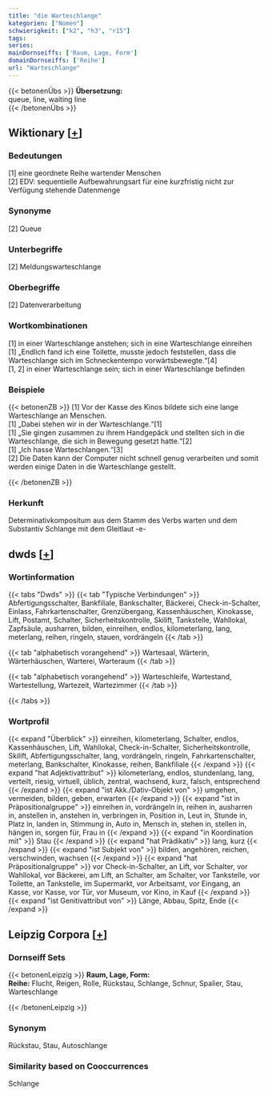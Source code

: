 ```yaml
---
title: "die Warteschlange"
kategorien: ["Nomen"]
schwierigkeit: ["k2", "h3", "r15"]
tags:
series:
mainDornseiffs: ['Raum, Lage, Form']
domainDornseiffs: ['Reihe']
url: "Warteschlange"
---
```


{{< betonenÜbs >}}
**Übersetzung:**  
queue, line, waiting line  
{{< /betonenÜbs >}}

## Wiktionary [[+](https://de.wiktionary.org/wiki/Warteschlange)]

### Bedeutungen
[1] eine geordnete Reihe wartender Menschen  
[2] EDV: sequentielle Aufbewahrungsart für eine kurzfristig nicht zur Verfügung stehende Datenmenge  

### Synonyme
[2] Queue  

### Unterbegriffe
[2] Meldungswarteschlange  

### Oberbegriffe
[2] Datenverarbeitung  

### Wortkombinationen
[1] in einer Warteschlange anstehen; sich in eine Warteschlange einreihen  
[1] „Endlich fand ich eine Toilette, musste jedoch feststellen, dass die Warteschlange sich im Schneckentempo vorwärtsbewegte.“[4]  
[1, 2] in einer Warteschlange sein; sich in einer Warteschlange befinden  

### Beispiele
{{< betonenZB >}}
[1] Vor der Kasse des Kinos bildete sich eine lange Warteschlange an Menschen.  
[1] „Dabei stehen wir in der Warteschlange.“[1]  
[1] „Sie gingen zusammen zu ihrem Handgepäck und stellten sich in die Warteschlange, die sich in Bewegung gesetzt hatte.“[2]  
[1] „Ich hasse Warteschlangen.“[3]  
[2] Die Daten kann der Computer nicht schnell genug verarbeiten und somit werden einige Daten in die Warteschlange gestellt.  

{{< /betonenZB >}}
### Herkunft
Determinativkompositum aus dem Stamm des Verbs warten und dem Substantiv Schlange mit dem Gleitlaut -e-  



## dwds [[+](https://www.dwds.de/wb/Warteschlange)]

### Wortinformation
{{< tabs "Dwds" >}}
{{< tab "Typische Verbindungen" >}}
Abfertigungsschalter, Bankfiliale, Bankschalter, Bäckerei, Check-in-Schalter, Einlass, Fahrkartenschalter, Grenzübergang, Kassenhäuschen, Kinokasse, Lift, Postamt, Schalter, Sicherheitskontrolle, Skilift, Tankstelle, Wahllokal, Zapfsäule, ausharren, bilden, einreihen, endlos, kilometerlang, lang, meterlang, reihen, ringeln, stauen, vordrängeln
{{< /tab >}}

{{< tab "alphabetisch vorangehend" >}}
Wartesaal, Wärterin, Wärterhäuschen, Warterei, Warteraum
{{< /tab >}}

{{< tab "alphabetisch vorangehend" >}}
Warteschleife, Wartestand, Wartestellung, Wartezeit, Wartezimmer
{{< /tab >}}

{{< /tabs >}}

### Wortprofil
{{< expand "Überblick" >}} einreihen, kilometerlang, Schalter, endlos, Kassenhäuschen, Lift, Wahllokal, Check-in-Schalter, Sicherheitskontrolle, Skilift, Abfertigungsschalter, lang, vordrängeln, ringeln, Fahrkartenschalter, meterlang, Bankschalter, Kinokasse, reihen, Bankfiliale {{< /expand >}}
{{< expand "hat Adjektivattribut" >}} kilometerlang, endlos, stundenlang, lang, verteilt, riesig, virtuell, üblich, zentral, wachsend, kurz, falsch, entsprechend {{< /expand >}}
{{< expand "ist Akk./Dativ-Objekt von" >}} umgehen, vermeiden, bilden, geben, erwarten {{< /expand >}}
{{< expand "ist in Präpositionalgruppe" >}} einreihen in, vordrängeln in, reihen in, ausharren in, anstellen in, anstehen in, verbringen in, Position in, Leut in, Stunde in, Platz in, landen in, Stimmung in, Auto in, Mensch in, stehen in, stellen in, hängen in, sorgen für, Frau in {{< /expand >}}
{{< expand "in Koordination mit" >}} Stau {{< /expand >}}
{{< expand "hat Prädikativ" >}} lang, kurz {{< /expand >}}
{{< expand "ist Subjekt von" >}} bilden, angehören, reichen, verschwinden, wachsen {{< /expand >}}
{{< expand "hat Präpositionalgruppe" >}} vor Check-in-Schalter, an Lift, vor Schalter, vor Wahllokal, vor Bäckerei, am Lift, an Schalter, am Schalter, vor Tankstelle, vor Toilette, an Tankstelle, im Supermarkt, vor Arbeitsamt, vor Eingang, an Kasse, vor Kasse, vor Tür, vor Museum, vor Kino, in Kauf {{< /expand >}}
{{< expand "ist Genitivattribut von" >}} Länge, Abbau, Spitz, Ende {{< /expand >}}

## Leipzig Corpora [[+](https://corpora.uni-leipzig.de/en/res?word=Warteschlange&corpusId=deu_newscrawl-public_2018)]

### Dornseiff Sets
{{< betonenLeipzig >}}
**Raum, Lage, Form:**  
**Reihe:** Flucht, Reigen, Rolle, Rückstau, Schlange, Schnur, Spalier, Stau, Warteschlange  

{{< /betonenLeipzig >}}

### Synonym
Rückstau, Stau, Autoschlange


### Similarity based on Cooccurrences
Schlange

